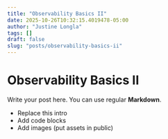 ```yaml
---
title: "Observability Basics II"
date: 2025-10-26T10:32:15.4019478-05:00
author: "Justine Longla"
tags: []
draft: false
slug: "posts/observability-basics-ii"
---
```

# Observability Basics II

Write your post here. You can use regular **Markdown**.

- Replace this intro
- Add code blocks
- Add images (put assets in public\)